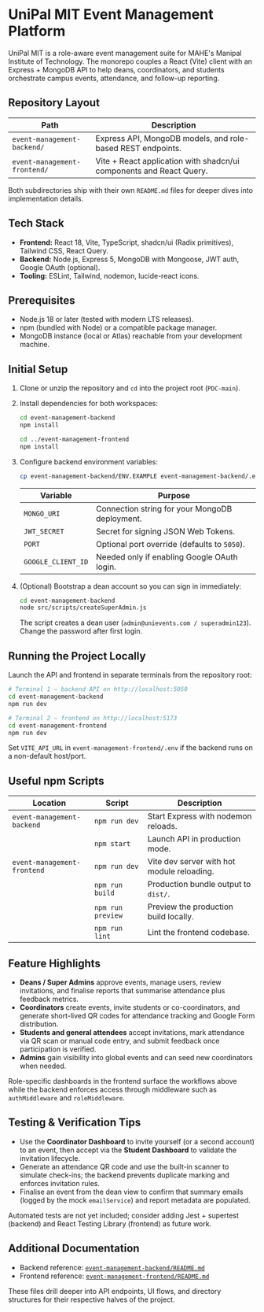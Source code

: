 # UniPal MIT Event Management Platform

UniPal MIT is a role-aware event management suite for MAHE's Manipal Institute of Technology. The monorepo couples a React (Vite) client with an Express + MongoDB API to help deans, coordinators, and students orchestrate campus events, attendance, and follow-up reporting.

## Repository Layout

| Path | Description |
| --- | --- |
| `event-management-backend/` | Express API, MongoDB models, and role-based REST endpoints. |
| `event-management-frontend/` | Vite + React application with shadcn/ui components and React Query. |

Both subdirectories ship with their own `README.md` files for deeper dives into implementation details.

## Tech Stack

- **Frontend:** React 18, Vite, TypeScript, shadcn/ui (Radix primitives), Tailwind CSS, React Query.
- **Backend:** Node.js, Express 5, MongoDB with Mongoose, JWT auth, Google OAuth (optional).
- **Tooling:** ESLint, Tailwind, nodemon, lucide-react icons.

## Prerequisites

- Node.js 18 or later (tested with modern LTS releases).
- npm (bundled with Node) or a compatible package manager.
- MongoDB instance (local or Atlas) reachable from your development machine.

## Initial Setup

1. Clone or unzip the repository and `cd` into the project root (`PDC-main`).
2. Install dependencies for both workspaces:

   ```bash
   cd event-management-backend
   npm install

   cd ../event-management-frontend
   npm install
   ```

3. Configure backend environment variables:

   ```bash
   cp event-management-backend/ENV.EXAMPLE event-management-backend/.env
   ```

   | Variable | Purpose |
   | --- | --- |
   | `MONGO_URI` | Connection string for your MongoDB deployment. |
   | `JWT_SECRET` | Secret for signing JSON Web Tokens. |
   | `PORT` | Optional port override (defaults to `5050`). |
   | `GOOGLE_CLIENT_ID` | Needed only if enabling Google OAuth login. |

4. (Optional) Bootstrap a dean account so you can sign in immediately:

   ```bash
   cd event-management-backend
   node src/scripts/createSuperAdmin.js
   ```

   The script creates a dean user (`admin@unievents.com / superadmin123`). Change the password after first login.

## Running the Project Locally

Launch the API and frontend in separate terminals from the repository root:

```bash
# Terminal 1 – backend API on http://localhost:5050
cd event-management-backend
npm run dev

# Terminal 2 – frontend on http://localhost:5173
cd event-management-frontend
npm run dev
```

Set `VITE_API_URL` in `event-management-frontend/.env` if the backend runs on a non-default host/port.

## Useful npm Scripts

| Location | Script | Description |
| --- | --- | --- |
| `event-management-backend` | `npm run dev` | Start Express with nodemon reloads. |
|  | `npm start` | Launch API in production mode. |
| `event-management-frontend` | `npm run dev` | Vite dev server with hot module reloading. |
|  | `npm run build` | Production bundle output to `dist/`. |
|  | `npm run preview` | Preview the production build locally. |
|  | `npm run lint` | Lint the frontend codebase. |

## Feature Highlights

- **Deans / Super Admins** approve events, manage users, review invitations, and finalise reports that summarise attendance plus feedback metrics.
- **Coordinators** create events, invite students or co-coordinators, and generate short-lived QR codes for attendance tracking and Google Form distribution.
- **Students and general attendees** accept invitations, mark attendance via QR scan or manual code entry, and submit feedback once participation is verified.
- **Admins** gain visibility into global events and can seed new coordinators when needed.

Role-specific dashboards in the frontend surface the workflows above while the backend enforces access through middleware such as `authMiddleware` and `roleMiddleware`.

## Testing & Verification Tips

- Use the **Coordinator Dashboard** to invite yourself (or a second account) to an event, then accept via the **Student Dashboard** to validate the invitation lifecycle.
- Generate an attendance QR code and use the built-in scanner to simulate check-ins; the backend prevents duplicate marking and enforces invitation rules.
- Finalise an event from the dean view to confirm that summary emails (logged by the mock `emailService`) and report metadata are populated.

Automated tests are not yet included; consider adding Jest + supertest (backend) and React Testing Library (frontend) as future work.

## Additional Documentation

- Backend reference: [`event-management-backend/README.md`](event-management-backend/README.md)
- Frontend reference: [`event-management-frontend/README.md`](event-management-frontend/README.md)

These files drill deeper into API endpoints, UI flows, and directory structures for their respective halves of the project.

